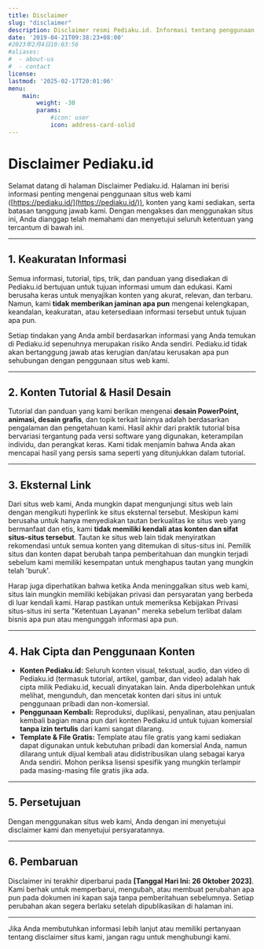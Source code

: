 ```yaml
---
title: Disclaimer
slug: "disclaimer"
description: Disclaimer resmi Pediaku.id. Informasi tentang penggunaan konten, keakuratan data, hak cipta, dan batasan tanggung jawab untuk pengunjung situs.
date: '2019-04-21T09:38:23+08:00'
#2023年2月4日10:03:56
#aliases:
#  - about-us
#  - contact
license: 
lastmod: '2025-02-17T20:01:06'
menu:
    main: 
        weight: -30
        params:
            #icon: user
            icon: address-card-solid
---
```


# Disclaimer Pediaku.id

Selamat datang di halaman Disclaimer Pediaku.id. Halaman ini berisi informasi penting mengenai penggunaan situs web kami ([https://pediaku.id/](https://pediaku.id/)), konten yang kami sediakan, serta batasan tanggung jawab kami. Dengan mengakses dan menggunakan situs ini, Anda dianggap telah memahami dan menyetujui seluruh ketentuan yang tercantum di bawah ini.

---

## 1. Keakuratan Informasi

Semua informasi, tutorial, tips, trik, dan panduan yang disediakan di Pediaku.id bertujuan untuk tujuan informasi umum dan edukasi. Kami berusaha keras untuk menyajikan konten yang akurat, relevan, dan terbaru. Namun, kami **tidak memberikan jaminan apa pun** mengenai kelengkapan, keandalan, keakuratan, atau ketersediaan informasi tersebut untuk tujuan apa pun.

Setiap tindakan yang Anda ambil berdasarkan informasi yang Anda temukan di Pediaku.id sepenuhnya merupakan risiko Anda sendiri. Pediaku.id tidak akan bertanggung jawab atas kerugian dan/atau kerusakan apa pun sehubungan dengan penggunaan situs web kami.

---

## 2. Konten Tutorial & Hasil Desain

Tutorial dan panduan yang kami berikan mengenai **desain PowerPoint, animasi, desain grafis**, dan topik terkait lainnya adalah berdasarkan pengalaman dan pengetahuan kami. Hasil akhir dari praktik tutorial bisa bervariasi tergantung pada versi software yang digunakan, keterampilan individu, dan perangkat keras. Kami tidak menjamin bahwa Anda akan mencapai hasil yang persis sama seperti yang ditunjukkan dalam tutorial.

---

## 3. Eksternal Link

Dari situs web kami, Anda mungkin dapat mengunjungi situs web lain dengan mengikuti hyperlink ke situs eksternal tersebut. Meskipun kami berusaha untuk hanya menyediakan tautan berkualitas ke situs web yang bermanfaat dan etis, kami **tidak memiliki kendali atas konten dan sifat situs-situs tersebut**. Tautan ke situs web lain tidak menyiratkan rekomendasi untuk semua konten yang ditemukan di situs-situs ini. Pemilik situs dan konten dapat berubah tanpa pemberitahuan dan mungkin terjadi sebelum kami memiliki kesempatan untuk menghapus tautan yang mungkin telah 'buruk'.

Harap juga diperhatikan bahwa ketika Anda meninggalkan situs web kami, situs lain mungkin memiliki kebijakan privasi dan persyaratan yang berbeda di luar kendali kami. Harap pastikan untuk memeriksa Kebijakan Privasi situs-situs ini serta "Ketentuan Layanan" mereka sebelum terlibat dalam bisnis apa pun atau mengunggah informasi apa pun.

---

## 4. Hak Cipta dan Penggunaan Konten

* **Konten Pediaku.id:** Seluruh konten visual, tekstual, audio, dan video di Pediaku.id (termasuk tutorial, artikel, gambar, dan video) adalah hak cipta milik Pediaku.id, kecuali dinyatakan lain. Anda diperbolehkan untuk melihat, mengunduh, dan mencetak konten dari situs ini untuk penggunaan pribadi dan non-komersial.
* **Penggunaan Kembali:** Reproduksi, duplikasi, penyalinan, atau penjualan kembali bagian mana pun dari konten Pediaku.id untuk tujuan komersial **tanpa izin tertulis** dari kami sangat dilarang.
* **Template & File Gratis:** Template atau file gratis yang kami sediakan dapat digunakan untuk kebutuhan pribadi dan komersial Anda, namun dilarang untuk dijual kembali atau didistribusikan ulang sebagai karya Anda sendiri. Mohon periksa lisensi spesifik yang mungkin terlampir pada masing-masing file gratis jika ada.

---

## 5. Persetujuan

Dengan menggunakan situs web kami, Anda dengan ini menyetujui disclaimer kami dan menyetujui persyaratannya.

---

## 6. Pembaruan

Disclaimer ini terakhir diperbarui pada **[Tanggal Hari Ini: 26 Oktober 2023]**. Kami berhak untuk memperbarui, mengubah, atau membuat perubahan apa pun pada dokumen ini kapan saja tanpa pemberitahuan sebelumnya. Setiap perubahan akan segera berlaku setelah dipublikasikan di halaman ini.

---

Jika Anda membutuhkan informasi lebih lanjut atau memiliki pertanyaan tentang disclaimer situs kami, jangan ragu untuk menghubungi kami.
